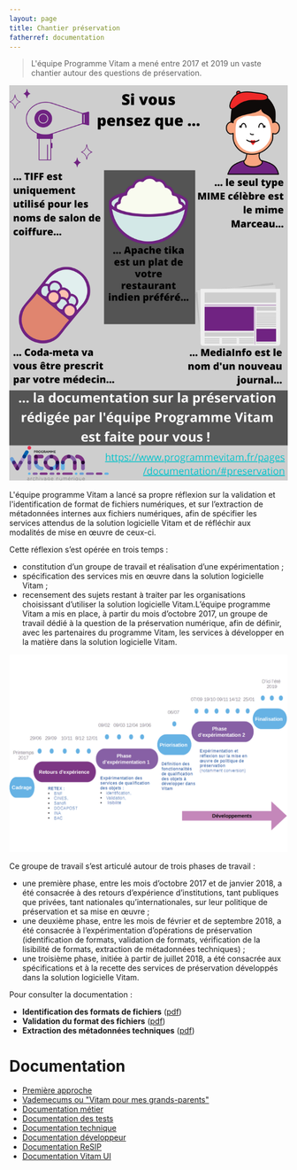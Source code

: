 ```yaml
---
layout: page
title: Chantier préservation
fatherref: documentation
---
```


> L'équipe Programme Vitam a mené entre 2017 et 2019 un vaste chantier autour des questions de préservation.

![Logos](/public/images/doc_preservation.png)

L'équipe programme Vitam a lancé sa propre réflexion sur la validation et l'identification de format de fichiers numériques, et sur l’extraction de métadonnées internes aux fichiers numériques, afin de spécifier les services attendus de la solution logicielle Vitam et de réfléchir aux modalités de mise en œuvre de ceux-ci.

Cette réflexion s’est opérée en trois temps :
* constitution d’un groupe de travail et réalisation d’une expérimentation ;
* spécification des services mis en œuvre dans la solution logicielle Vitam ;
* recensement des sujets restant à traiter par les organisations choisissant d’utiliser la solution logicielle Vitam.L’équipe programme Vitam a mis en place, à partir du mois d’octobre 2017, un groupe de travail dédié à la question de la préservation numérique, afin de définir, avec les partenaires du programme Vitam, les services à développer en la matière dans la solution logicielle Vitam.

![Logos](/public/images/201800618_chantier_preservation_V0.3.png)

Ce groupe de travail s’est articulé autour de trois phases de travail :
* une première phase, entre les mois d’octobre 2017 et de janvier 2018, a été consacrée à des retours d’expérience d’institutions, tant publiques que privées, tant nationales qu’internationales, sur leur politique de préservation et sa mise en œuvre ;
* une deuxième phase, entre les mois de février et de septembre 2018, a été consacrée à l’expérimentation d’opérations de préservation (identification de formats, validation de formats, vérification de la lisibilité de formats, extraction de métadonnées techniques) ;
* une troisième phase, initiée à partir de juillet 2018, a été consacrée aux spécifications et à la recette des services de préservation développés dans la solution logicielle Vitam.

Pour consulter la documentation :
* **Identification des formats de fichiers** ([pdf](/ressources/DocCourante/autres/fonctionnel/20200131_NP_Vitam_preservation-identification-format-v2.0.pdf))
* **Validation du format des fichiers** ([pdf](/ressources/DocCourante/autres/fonctionnel/20200131_NP_Vitam_preservation-validation-format-v2.0.pdf))
* **Extraction des métadonnées techniques** ([pdf](/ressources/DocCourante/autres/fonctionnel/20200131_NP_Vitam_preservation-extraction-MD-v2.0.pdf))

# Documentation
* [Première approche](https://www.programmevitam.fr/pages/documentation/pour_approche_deb/)
* [Vademecums ou "Vitam pour mes grands-parents"](https://www.programmevitam.fr/pages/documentation/vademecums/)
* [Documentation métier](https://www.programmevitam.fr/pages/documentation/pour_archiviste/)
* [Documentation des tests](https://www.programmevitam.fr/pages/documentation/pour_test/)
* [Documentation technique](https://www.programmevitam.fr/pages/documentation/pour_tech/)
* [Documentation développeur](https://www.programmevitam.fr/pages/documentation/pour_dev/)
* [Documentation ReSIP](https://www.programmevitam.fr/pages/documentation/resip/)
* [Documentation Vitam UI](https://www.programmevitam.fr/pages/documentation/pour_vitamUI/)